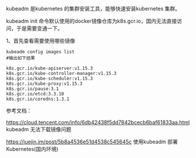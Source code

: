 kubeadm 是kubernetes 的集群安装工具，能够快速安装kubernetes 集群。

kubeadm init 命令默认使用的docker镜像仓库为k8s.gcr.io，国内无法直接访问，于是需要变通一下。

1、首先查看需要使用哪些镜像
```
kubeadm config images list
#输出如下结果

k8s.gcr.io/kube-apiserver:v1.15.3
k8s.gcr.io/kube-controller-manager:v1.15.3
k8s.gcr.io/kube-scheduler:v1.15.3
k8s.gcr.io/kube-proxy:v1.15.3
k8s.gcr.io/pause:3.1
k8s.gcr.io/etcd:3.3.10
k8s.gcr.io/coredns:1.3.1
```

参考文档：

https://cloud.tencent.com/info/6db42438f5dd7842bcecb6baf61833aa.html  kubeadm 无法下载镜像问题

https://juejin.im/post/5b8a4536e51d4538c545645c  使用kubeadm 部署 Kubernetes(国内环境)

